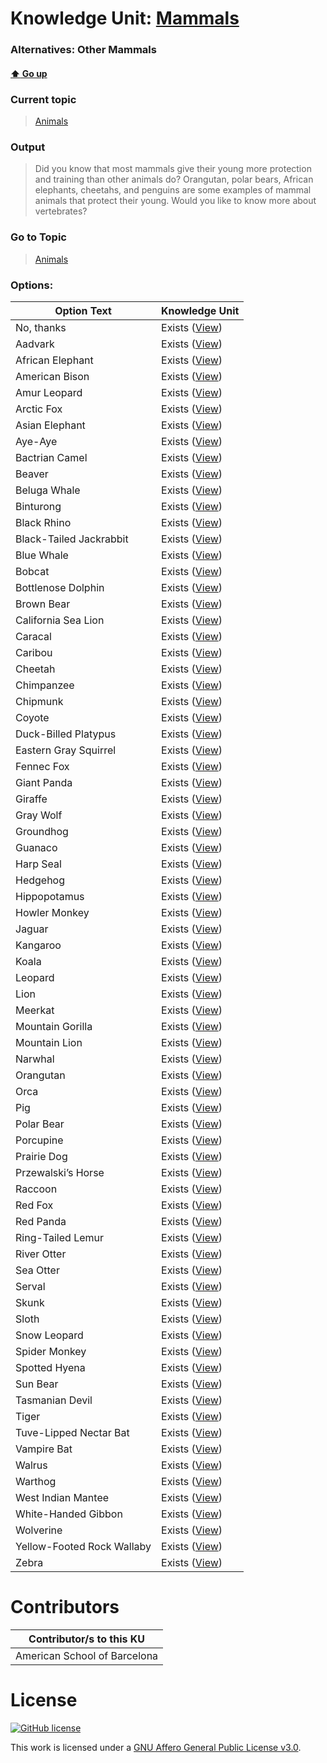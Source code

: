 # Knowledge Unit: [Mammals](../../knowledge_units/animals/mammals.md)
### Alternatives:   Other Mammals 
#### [:arrow_up: Go up](../../topics/animals.md)
### Current topic
> [Animals](../../topics/animals.md)
### Output
> Did you know that most mammals give their young more protection and training than other animals do? Orangutan, polar bears, African elephants, cheetahs, and penguins are some examples of mammal animals that protect their young. Would you like to know more about vertebrates?
### Go to Topic
> [Animals](../../topics/animals.md)

### Options: 

| Option Text | Knowledge Unit |
| - | - |  
| No, thanks  |  Exists ([View](../../knowledge_units/animals/no-thanks.md))  |  
| Aadvark  |  Exists ([View](../../knowledge_units/animals/aadvark.md))  |  
| African Elephant  |  Exists ([View](../../knowledge_units/animals/african-elephant.md))  |  
| American Bison  |  Exists ([View](../../knowledge_units/animals/american-bison.md))  |  
| Amur Leopard  |  Exists ([View](../../knowledge_units/animals/amur-leopard.md))  |  
| Arctic Fox  |  Exists ([View](../../knowledge_units/animals/arctic-fox.md))  |  
| Asian Elephant  |  Exists ([View](../../knowledge_units/animals/asian-elephant.md))  |  
| Aye-Aye  |  Exists ([View](../../knowledge_units/animals/aye-aye.md))  |  
| Bactrian Camel  |  Exists ([View](../../knowledge_units/animals/bactrian-camel.md))  |  
| Beaver  |  Exists ([View](../../knowledge_units/animals/beaver.md))  |  
| Beluga Whale  |  Exists ([View](../../knowledge_units/animals/beluga-whale.md))  |  
| Binturong  |  Exists ([View](../../knowledge_units/animals/binturong.md))  |  
| Black Rhino  |  Exists ([View](../../knowledge_units/animals/black-rhino.md))  |  
| Black-Tailed Jackrabbit  |  Exists ([View](../../knowledge_units/animals/black-tailed-jackrabbit.md))  |  
| Blue Whale  |  Exists ([View](../../knowledge_units/animals/blue-whale.md))  |  
| Bobcat  |  Exists ([View](../../knowledge_units/animals/bobcat.md))  |  
| Bottlenose Dolphin  |  Exists ([View](../../knowledge_units/animals/bottlenose-dolphin.md))  |  
| Brown Bear  |  Exists ([View](../../knowledge_units/animals/brown-bear.md))  |  
| California Sea Lion  |  Exists ([View](../../knowledge_units/animals/california-sea-lion.md))  |  
| Caracal  |  Exists ([View](../../knowledge_units/animals/caracal.md))  |  
| Caribou  |  Exists ([View](../../knowledge_units/animals/caribou.md))  |  
| Cheetah  |  Exists ([View](../../knowledge_units/animals/cheetah.md))  |  
| Chimpanzee  |  Exists ([View](../../knowledge_units/animals/chimpanzee.md))  |  
| Chipmunk  |  Exists ([View](../../knowledge_units/animals/chipmunk.md))  |  
| Coyote  |  Exists ([View](../../knowledge_units/animals/coyote.md))  |  
| Duck-Billed Platypus  |  Exists ([View](../../knowledge_units/animals/duck-billed-platypus.md))  |  
| Eastern Gray Squirrel  |  Exists ([View](../../knowledge_units/animals/eastern-gray-squirrel.md))  |  
| Fennec Fox  |  Exists ([View](../../knowledge_units/animals/fennec-fox.md))  |  
| Giant Panda  |  Exists ([View](../../knowledge_units/animals/giant-panda.md))  |  
| Giraffe  |  Exists ([View](../../knowledge_units/animals/giraffe.md))  |  
| Gray Wolf  |  Exists ([View](../../knowledge_units/animals/gray-wolf.md))  |  
| Groundhog  |  Exists ([View](../../knowledge_units/animals/groundhog.md))  |  
| Guanaco  |  Exists ([View](../../knowledge_units/animals/guanaco.md))  |  
| Harp Seal  |  Exists ([View](../../knowledge_units/animals/harp-seal.md))  |  
| Hedgehog  |  Exists ([View](../../knowledge_units/animals/hedgehog.md))  |  
| Hippopotamus  |  Exists ([View](../../knowledge_units/animals/hippopotamus.md))  |  
| Howler Monkey  |  Exists ([View](../../knowledge_units/animals/howler-monkey.md))  |  
| Jaguar  |  Exists ([View](../../knowledge_units/animals/jaguar.md))  |  
| Kangaroo  |  Exists ([View](../../knowledge_units/animals/kangaroo.md))  |  
| Koala  |  Exists ([View](../../knowledge_units/animals/koala.md))  |  
| Leopard  |  Exists ([View](../../knowledge_units/animals/leopard.md))  |  
| Lion  |  Exists ([View](../../knowledge_units/animals/lion.md))  |  
| Meerkat  |  Exists ([View](../../knowledge_units/animals/meerkat.md))  |  
| Mountain Gorilla  |  Exists ([View](../../knowledge_units/animals/mountain-gorilla.md))  |  
| Mountain Lion  |  Exists ([View](../../knowledge_units/animals/mountain-lion.md))  |  
| Narwhal  |  Exists ([View](../../knowledge_units/animals/narwhal.md))  |  
| Orangutan  |  Exists ([View](../../knowledge_units/animals/orangutan.md))  |  
| Orca  |  Exists ([View](../../knowledge_units/animals/orca.md))  |  
| Pig  |  Exists ([View](../../knowledge_units/animals/pig.md))  |  
| Polar Bear  |  Exists ([View](../../knowledge_units/animals/polar-bear.md))  |  
| Porcupine  |  Exists ([View](../../knowledge_units/animals/porcupine.md))  |  
| Prairie Dog  |  Exists ([View](../../knowledge_units/animals/prairie-dog.md))  |  
| Przewalski’s Horse  |  Exists ([View](../../knowledge_units/animals/przewalskis-horse.md))  |  
| Raccoon  |  Exists ([View](../../knowledge_units/animals/raccoon.md))  |  
| Red Fox  |  Exists ([View](../../knowledge_units/animals/red-fox.md))  |  
| Red Panda  |  Exists ([View](../../knowledge_units/animals/red-panda.md))  |  
| Ring-Tailed Lemur  |  Exists ([View](../../knowledge_units/animals/ring-tailed-lemur.md))  |  
| River Otter  |  Exists ([View](../../knowledge_units/animals/river-otter.md))  |  
| Sea Otter  |  Exists ([View](../../knowledge_units/animals/sea-otter.md))  |  
| Serval  |  Exists ([View](../../knowledge_units/animals/serval.md))  |  
| Skunk  |  Exists ([View](../../knowledge_units/animals/skunk.md))  |  
| Sloth  |  Exists ([View](../../knowledge_units/animals/sloth.md))  |  
| Snow Leopard  |  Exists ([View](../../knowledge_units/animals/snow-leopard.md))  |  
| Spider Monkey  |  Exists ([View](../../knowledge_units/animals/spider-monkey.md))  |  
| Spotted Hyena  |  Exists ([View](../../knowledge_units/animals/spotted-hyena.md))  |  
| Sun Bear  |  Exists ([View](../../knowledge_units/animals/sun-bear.md))  |  
| Tasmanian Devil  |  Exists ([View](../../knowledge_units/animals/tasmanian-devil.md))  |  
| Tiger  |  Exists ([View](../../knowledge_units/animals/tiger.md))  |  
| Tuve-Lipped Nectar Bat  |  Exists ([View](../../knowledge_units/animals/tuve-lipped-nectar-bat.md))  |  
| Vampire Bat  |  Exists ([View](../../knowledge_units/animals/vampire-bat.md))  |  
| Walrus  |  Exists ([View](../../knowledge_units/animals/walrus.md))  |  
| Warthog  |  Exists ([View](../../knowledge_units/animals/warthog.md))  |  
| West Indian Mantee  |  Exists ([View](../../knowledge_units/animals/west-indian-mantee.md))  |  
| White-Handed Gibbon  |  Exists ([View](../../knowledge_units/animals/white-handed-gibbon.md))  |  
| Wolverine  |  Exists ([View](../../knowledge_units/animals/wolverine.md))  |  
| Yellow-Footed Rock Wallaby  |  Exists ([View](../../knowledge_units/animals/yellow-footed-rock-wallaby.md))  |  
| Zebra  |  Exists ([View](../../knowledge_units/animals/zebra.md))  | 

# Contributors

| Contributor/s to this KU |
| - | 
| American School of Barcelona |

# License
[![GitHub license](https://img.shields.io/github/license/inbrainz/cerebro)](https://github.com/inbrainz/cerebro/blob/master/LICENSE)

This work is licensed under a [GNU Affero General Public License v3.0](https://www.gnu.org/licenses/agpl-3.0.txt).